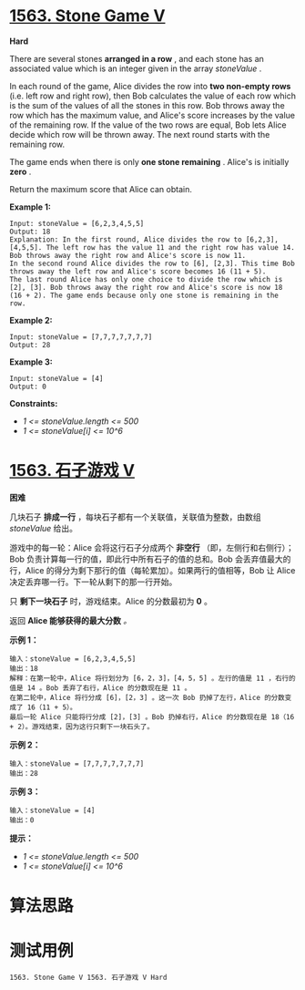 # [1563. Stone Game V][enTitle]

**Hard**

There are several stones **arranged in a row** , and each stone has an associated value which is an integer given in the array  *stoneValue* .

In each round of the game, Alice divides the row into **two non-empty rows**  (i.e. left row and right row), then Bob calculates the value of each row which is the sum of the values of all the stones in this row. Bob throws away the row which has the maximum value, and Alice's score increases by the value of the remaining row. If the value of the two rows are equal, Bob lets Alice decide which row will be thrown away. The next round starts with the remaining row.

The game ends when there is only **one stone remaining** . Alice's is initially **zero** .

Return the maximum score that Alice can obtain.



**Example 1:** 

```
Input: stoneValue = [6,2,3,4,5,5]
Output: 18
Explanation: In the first round, Alice divides the row to [6,2,3], [4,5,5]. The left row has the value 11 and the right row has value 14. Bob throws away the right row and Alice's score is now 11.
In the second round Alice divides the row to [6], [2,3]. This time Bob throws away the left row and Alice's score becomes 16 (11 + 5).
The last round Alice has only one choice to divide the row which is [2], [3]. Bob throws away the right row and Alice's score is now 18 (16 + 2). The game ends because only one stone is remaining in the row.

```

**Example 2:** 

```
Input: stoneValue = [7,7,7,7,7,7,7]
Output: 28

```

**Example 3:** 

```
Input: stoneValue = [4]
Output: 0

```



**Constraints:** 

-  *1 <= stoneValue.length <= 500*  
-  *1 <= stoneValue[i] <= 10^6* 


# [1563. 石子游戏 V][cnTitle]

**困难**

几块石子 **排成一行**  ，每块石子都有一个关联值，关联值为整数，由数组  *stoneValue*  给出。

游戏中的每一轮：Alice 会将这行石子分成两个 **非空行** （即，左侧行和右侧行）；Bob 负责计算每一行的值，即此行中所有石子的值的总和。Bob 会丢弃值最大的行，Alice 的得分为剩下那行的值（每轮累加）。如果两行的值相等，Bob 让 Alice 决定丢弃哪一行。下一轮从剩下的那一行开始。

只 **剩下一块石子**  时，游戏结束。Alice 的分数最初为 **0**  。

返回 **Alice 能够获得的最大分数**  *。* 



**示例 1：** 

```
输入：stoneValue = [6,2,3,4,5,5]
输出：18
解释：在第一轮中，Alice 将行划分为 [6，2，3]，[4，5，5] 。左行的值是 11 ，右行的值是 14 。Bob 丢弃了右行，Alice 的分数现在是 11 。
在第二轮中，Alice 将行分成 [6]，[2，3] 。这一次 Bob 扔掉了左行，Alice 的分数变成了 16（11 + 5）。
最后一轮 Alice 只能将行分成 [2]，[3] 。Bob 扔掉右行，Alice 的分数现在是 18（16 + 2）。游戏结束，因为这行只剩下一块石头了。

```

**示例 2：** 

```
输入：stoneValue = [7,7,7,7,7,7,7]
输出：28

```

**示例 3：** 

```
输入：stoneValue = [4]
输出：0

```



**提示：** 

-  *1 <= stoneValue.length <= 500*  
-  *1 <= stoneValue[i] <= 10^6* 




# 算法思路

# 测试用例
```
1563. Stone Game V 1563. 石子游戏 V Hard
```

[enTitle]: https://leetcode.com/problems/stone-game-v/
[cnTitle]: https://leetcode-cn.com/problems/stone-game-v/
